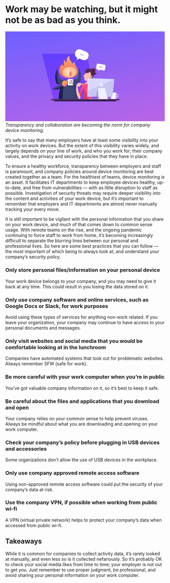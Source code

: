 # Work may be watching, but it might not be as bad as you think.

![A friendly eye of Sauron watching someone work](../website/assets/images/articles/work-may-be-watching-but-it-might-not-be-as-bad-as-you-think-cover-1600x900@2x.jpg)
*Transparency and collaboration are becoming the norm for company device monitoring.*

It’s safe to say that many employers have at least some visibility into your activity on work devices. But the extent of this visibility varies widely, and largely depends on your line of work, and who you work for; their company values, and the privacy and security policies that they have in place.

To ensure a healthy workforce, transparency between employers and staff is paramount, and company policies around device monitoring are best created together as a team. For the healthiest of teams, device monitoring is an asset. It facilitates IT departments to keep employee devices healthy, up-to-date, and free from vulnerabilities — with as little disruption to staff as possible. Investigation of security threats may require deeper visibility into the content and activities of your work device, but it’s important to remember that employers and IT departments are almost never manually tracking your every move.

It is still important to be vigilant with the personal information that you share on your work device, and much of that comes down to common sense usage. With remote teams on the rise, and the ongoing pandemic continuing to force staff to work from home, it’s becoming increasingly difficult to separate the blurring lines between our personal and professional lives. So here are some best practices that you can follow — the most important of which being to always look at, and understand your company’s security policy.

### Only store personal files/information on your personal device

Your work device belongs to your company, and you may need to give it back at any time. This could result in you losing the data stored on it.

### Only use company software and online services, such as Google Docs or Slack, for work purposes

Avoid using these types of services for anything non-work related. If you leave your organization, your company may continue to have access to your personal documents and messages.

### Only visit websites and social media that you would be comfortable looking at in the lunchroom

Companies have automated systems that look out for problematic websites. Always remember SFW (safe for work).

### Be more careful with your work computer when you’re in public

You’ve got valuable company information on it, so it’s best to keep it safe.

### Be careful about the files and applications that you download and open

Your company relies on your common sense to help prevent viruses. Always be mindful about what you are downloading and opening on your work computer.

### Check your company’s policy before plugging in USB devices and accessories

Some organizations don’t allow the use of USB devices in the workplace.

### Only use company approved remote access software

Using non-approved remote access software could put the security of your company’s data at risk.

### Use the company VPN, if possible when working from public wi-fi

A VPN (virtual private network) helps to protect your company’s data when accessed from public wi-fi.

## Takeaways

While it is common for companies to collect activity data, it’s rarely looked at manually, and even less so is it collected nefariously. So it’s probably OK to check your social media likes from time to time; your employer is not out to get you. Just remember to use proper judgment, be professional, and avoid sharing your personal information on your work computer.

<meta name="category" value="product">
<meta name="authorFullName" value="Mike Thomas">
<meta name="authorGitHubUsername" value="mike-j-thomas">
<meta name="publishedOn" value="2021-10-22">
<meta name="articleTitle" value="Work may be watching, but it might not be as bad as you think.">
<meta name="articleImageUrl" value="../website/assets/images/articles/work-may-be-watching-but-it-might-not-be-as-bad-as-you-think-cover-1600x900@2x.jpg">